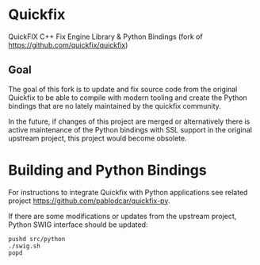 # Quickfix

QuickFIX C++ Fix Engine Library & Python Bindings (fork of https://github.com/quickfix/quickfix)

## Goal

The goal of this fork is to update and fix source code from the original Quickfix to be able to compile
with modern tooling and create the Python bindings that are no lately maintained by the quickfix community.

In the future, if changes of this project are merged or alternatively there is
active maintenance of the Python bindings with SSL support in the original upstream project, 
this project would become obsolete.

# Building and Python Bindings

For instructions to integrate Quickfix with Python applications see related project https://github.com/pablodcar/quickfix-py.

If there are some modifications or updates from the upstream project, Python SWIG interface should be updated:

```
pushd src/python
./swig.sh
popd
```
